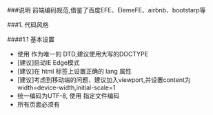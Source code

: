 ###说明
前端编码规范,借鉴了百度EFE、ElemeFE、airbnb、bootstarp等

###1. 代码风格

####1.1 基本设置
- 使用 <!DOCTYPE html> 作为唯一的 DTD,建议使用大写的DOCTYPE
- [建议]启动IE Edge模式
- [建议]在 html 标签上设置正确的 lang 属性
- [建议]考虑到移动端的问题，建议加入viewport,并设置content为width=device-width,initial-scale=1
- 统一编码为UTF-8, 使用 <meta charset="UTF-8" /> 指定文件编码
- 所有页面必须有 <title>
- 考虑到SEO优化问题,页面尽量加入keywords和description
- 引入CSS时必须指明rel="stylesheet"
- [建议] 引入 CSS 和 JavaScript 时无须指明 type 属性
- [建议] CSS和JS尽量独立成单独文件
- [建议] JS应当放在页面末尾
- [强制] favicon必须加
比较好的页面处理方式:
```
<!DOCTYPE html>
<html lang="zh-CN">
<head>
	<meta charset="UTF-8">
	<title></title>
	<meta name="viewport" content="width=device-width, initial-scale=1">
	<meta http-equiv="X-UA-Compatible" content="IE=Edge,chrome=1">
	<meta name="Keywords" content="摄影,互联网O2O,拍照/">
	<meta name="description" content="喔图——最专业的摄影预约平台 ">
	<link rel="shortcut icon" href="path/to/favicon.ico">
	<link rel="stylesheet" href="css/common.css">
	<link rel="stylesheet" href="css/global.css">
	<link rel="stylesheet" href="css/style.css">
</head>
<body>
	<img src="images/logo.png" alt="logo">
	<h1 class="world">world</h1>
	<script src="js/util.js"></script>
	<script src="js/demo.js"></script>
</body>
</html>
```

####1.2 缩进与换行
- [强制]使用 4 个空格做为一个缩进层级，不允许使用 2 个空格 或 tab 字符

```
<ul>
    <li>first</li>
    <li>second</li>
</ul>
```

####1.3 命名
- 所有标签和属性名一律小写
- 在HTML中得所有class类名统一使用   例如: header-logo   横线在中间
- 元素id单词全部小写,与class一样,单词之间统一以 - 为分割。如: navbar-right

####1.4 标签
**标签使用务必符合标签嵌套规则**
- p 段落
- h1,h2,h3,h4,h5,h6 层级标题
- strong,em 强调
- ins 插入
- del 删除
- abbr 缩写
- code 代码标识
- cite 引述来源作品的标题
- q 引用
- blockquote 一段或者长篇引用
- ul 无序列表
- ol 有序列表
- dl,dt,dd 定义列表

####1.5 属性
- **属性值必须使用双引号包围**
- 属性值必须小写
- 布尔类型的属性,建议不加属性值
	
	```
		<input type="text" disabled>
		<input type="checkbox" value="1" checked>
	```

- [强制]HTML属性应当按照以下顺序进行书写排列,确保代码的易读性
	- class
	- id,name
	- data-*
	- src、for、type、href
	- title,alt
	- aria-*,role
 	说明: class用于标识高度可复用组件,应当排在首位,id用于标识具体组件,因此排在第二位。
 	```
		<a class="..." id="..." data-modal="toggle" href="#">xxxx</a>
		<input class="form-control" type="text">
		<input src="..." alt="...">
 	```

- 布尔型属性不用赋值
	```
		<input type="text" disabled>
		<input type="checkbox" value="1" checked>
		<select>
			<option value="1" selected>1</option>
		</select>
	```